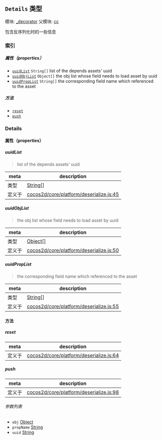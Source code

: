 ## `Details` 类型



模块: [_decorator](../modules/_decorator.md)
父模块: [cc](../modules/cc.md)


包含反序列化时的一些信息


### 索引

##### 属性（properties）

  - [`uuidList`](#uuidlist) `String[]` list of the depends assets' uuid
  - [`uuidObjList`](#uuidobjlist) `Object[]` the obj list whose field needs to load asset by uuid
  - [`uuidPropList`](#uuidproplist) `String[]` the corresponding field name which referenced to the asset



##### 方法

  - [`reset`](#reset) 
  - [`push`](#push) 



### Details


#### 属性（properties）


##### uuidList

> list of the depends assets' uuid

| meta | description |
|------|-------------|
| 类型 | <a href="https://developer.mozilla.org/en/JavaScript/Reference/Global_Objects/String" class="crosslink external" target="_blank">String[]</a> |
| 定义于 | [cocos2d/core/platform/deserialize.js:45](https://github.com/cocos-creator/engine/blob/111da455d089e3000f670eed24ff5172a3488245/cocos2d/core/platform/deserialize.js#L45) |



##### uuidObjList

> the obj list whose field needs to load asset by uuid

| meta | description |
|------|-------------|
| 类型 | <a href="https://developer.mozilla.org/en/JavaScript/Reference/Global_Objects/Object" class="crosslink external" target="_blank">Object[]</a> |
| 定义于 | [cocos2d/core/platform/deserialize.js:50](https://github.com/cocos-creator/engine/blob/111da455d089e3000f670eed24ff5172a3488245/cocos2d/core/platform/deserialize.js#L50) |



##### uuidPropList

> the corresponding field name which referenced to the asset

| meta | description |
|------|-------------|
| 类型 | <a href="https://developer.mozilla.org/en/JavaScript/Reference/Global_Objects/String" class="crosslink external" target="_blank">String[]</a> |
| 定义于 | [cocos2d/core/platform/deserialize.js:55](https://github.com/cocos-creator/engine/blob/111da455d089e3000f670eed24ff5172a3488245/cocos2d/core/platform/deserialize.js#L55) |






<!-- Method Block -->
#### 方法


##### reset



| meta | description |
|------|-------------|
| 定义于 | [cocos2d/core/platform/deserialize.js:64](https://github.com/cocos-creator/engine/blob/111da455d089e3000f670eed24ff5172a3488245/cocos2d/core/platform/deserialize.js#L64) |



##### push



| meta | description |
|------|-------------|
| 定义于 | [cocos2d/core/platform/deserialize.js:98](https://github.com/cocos-creator/engine/blob/111da455d089e3000f670eed24ff5172a3488245/cocos2d/core/platform/deserialize.js#L98) |

###### 参数列表
- `obj` <a href="https://developer.mozilla.org/en/JavaScript/Reference/Global_Objects/Object" class="crosslink external" target="_blank">Object</a> 
- `propName` <a href="https://developer.mozilla.org/en/JavaScript/Reference/Global_Objects/String" class="crosslink external" target="_blank">String</a> 
- `uuid` <a href="https://developer.mozilla.org/en/JavaScript/Reference/Global_Objects/String" class="crosslink external" target="_blank">String</a> 



